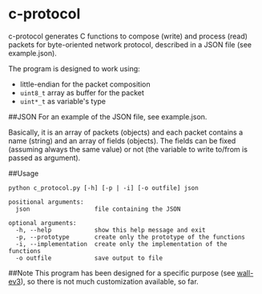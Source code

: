 # c-protocol
c-protocol generates C functions to compose (write) and process (read) packets for byte-oriented network protocol, described in a JSON file (see example.json).

The program is designed to work using:
* little-endian for the packet composition
* `uint8_t` array as buffer for the packet
* `uint*_t` as variable's type

##JSON
For an example of the JSON file, see example.json.

Basically, it is an array of packets (objects) and each packet contains a name (string) and an array of fields (objects). The fields can be fixed (assuming always the same value) or not (the variable to write to/from is passed as argument). 


##Usage

```
python c_protocol.py [-h] [-p | -i] [-o outfile] json

positional arguments:
  json                  file containing the JSON

optional arguments:
  -h, --help            show this help message and exit
  -p, --prototype       create only the prototype of the functions
  -i, --implementation  create only the implementation of the functions
  -o outfile            save output to file
```

##Note
This program has been designed for a specific purpose (see [wall-ev3](http://github.com/alessandro40/wall-ev3)), so there is not much customization available, so far.
